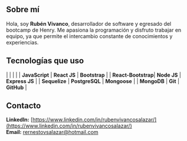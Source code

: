 ## Sobre mí

Hola, soy **Rubén Vivanco**, desarrollador de software y egresado del bootcamp de Henry. Me apasiona la programación y disfruto trabajar en equipo, ya que permite el intercambio constante de conocimientos y experiencias.

## Tecnologías que uso


|                    |                   |                    |
| **JavaScript**     | **React JS**      | **Bootstrap**      |
| **React-Bootstrap**| **Node JS**       | **Express JS**     |
| **Sequelize**      | **PostgreSQL**    | **Mongoose**       |
| **MongoDB**        | **Git**           | **GitHub**         |

## Contacto

**LinkedIn:** [https://www.linkedin.com/in/rubenvivancosalazar/](https://www.linkedin.com/in/rubenvivancosalazar/)  
**Email:** rernestovsalazar@hotmail.com

